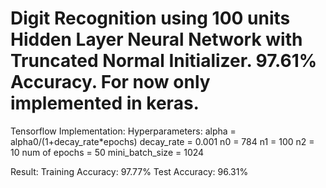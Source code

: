 # Digit Recognition using 100 units Hidden Layer Neural Network with Truncated Normal Initializer. 97.61% Accuracy. For now only implemented in keras.

Tensorflow Implementation:
Hyperparameters:
alpha = alpha0/(1+decay_rate*epochs)
decay_rate = 0.001
n0 = 784
n1  = 100
n2 = 10
num of epochs = 50
mini_batch_size = 1024

Result:
Training Accuracy: 97.77%
Test Accuracy: 96.31%